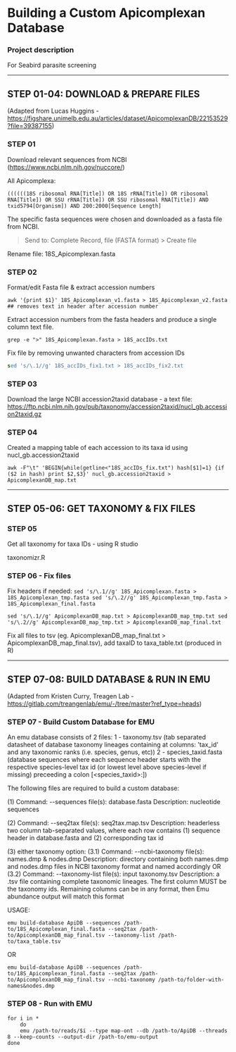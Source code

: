 # Building a Custom Apicomplexan Database

### Project description
For Seabird parasite screening


_________________________________________________________________________________________
			
		
## STEP 01-04: DOWNLOAD & PREPARE FILES 
(Adapted from Lucas Huggins - https://figshare.unimelb.edu.au/articles/dataset/ApicomplexanDB/22153529?file=39387155)

### STEP 01
Download relevant sequences from NCBI (https://www.ncbi.nlm.nih.gov/nuccore/)

All Apicomplexa:
  ```
  ((((((18S ribosomal RNA[Title]) OR 18S rRNA[Title]) OR ribosomal RNA[Title]) OR SSU rRNA[Title]) OR SSU ribosomal RNA[Title]) AND txid5794[Organism]) AND 200:2000[Sequence Length]
```
  
The specific fasta sequences were chosen and downloaded as a fasta file from NCBI.
> Send to: Complete Record, file (FASTA format) > Create file

Rename file: 18S_Apicomplexan.fasta


### STEP 02
Format/edit Fasta file & extract accession numbers
```
awk '{print $1}' 18S_Apicomplexan_v1.fasta > 18S_Apicomplexan_v2.fasta  ## removes text in header after accession number
```

Extract accession numbers from the fasta headers and produce a single column text file.
```
grep -e ">" 18S_Apicomplexan.fasta > 18S_accIDs.txt
```
  
Fix file by removing unwanted characters from accession IDs
```sed 's/>//g' 18S_accIDs.txt > 18S_accIDs_fix1.txt
sed 's/\.1//g' 18S_accIDs_fix1.txt > 18S_accIDs_fix2.txt
```
 

### STEP 03

Download the large NCBI accession2taxid database - a text file:
https://ftp.ncbi.nlm.nih.gov/pub/taxonomy/accession2taxid/nucl_gb.accession2taxid.gz


### STEP 04

Created a mapping table of each accession to its taxa id using nucl_gb.accession2taxid 

```
awk -F"\t" 'BEGIN{while(getline<"18S_accIDs_fix.txt") hash[$1]=1} {if ($2 in hash) print $2,$3}' nucl_gb.accession2taxid > ApicomplexanDB_map.txt
```

_________________________________________________________________________________________
			
		
## STEP 05-06: GET TAXONOMY & FIX FILES  

### STEP 05 

Get all taxonomy for taxa IDs - using R studio

taxonomizr.R

### STEP 06 - Fix files

Fix headers if needed:
`sed 's/\.1//g' 18S_Apicomplexan.fasta > 18S_Apicomplexan_tmp.fasta
sed 's/\.2//g' 18S_Apicomplexan_tmp.fasta > 18S_Apicomplexan_final.fasta`

`sed 's/\.1//g' ApicomplexanDB_map.txt > ApicomplexanDB_map_tmp.txt
sed 's/\.2//g' ApicomplexanDB_map_tmp.txt > ApicomplexanDB_map_final.txt`

Fix all files to tsv (eg. ApicomplexanDB_map_final.txt > ApicomplexanDB_map_final.tsv), add taxaID to taxa_table.txt (produced in R)

__________________________________________________________________________________________

## STEP 07-08: BUILD DATABASE & RUN IN EMU
(Adapted from Kristen Curry, Treagen Lab - https://gitlab.com/treangenlab/emu/-/tree/master?ref_type=heads)

### STEP 07 - Build Custom Database for EMU

An emu database consists of 2 files:
	1 - taxonomy.tsv (tab separated datasheet of database taxonomy lineages containing at columns: 'tax_id' and any taxonomic ranks (i.e. species, genus, etc))
	2 - species_taxid.fasta (database sequences where each sequence header starts with the respective species-level tax id (or lowest level above species-level if missing) preceeding a colon [<species_taxid>:<remainder of header>])

The following files are required to build a custom database:

(1)
Command: 		--sequences
file(s):		database.fasta
Description:	nucleotide sequences

(2)
Command: 		--seq2tax
file(s):		seq2tax.map.tsv
Description:	headerless two column tab-separated values, where each row contains (1) sequence header in database.fasta and (2) corresponding tax id

(3)
either taxonomy option:
(3.1)
Command: 		--ncbi-taxonomy
file(s):		names.dmp & nodes.dmp
Description:	directory containing both names.dmp and nodes.dmp files in NCBI taxonomy format and named accordingly
OR
(3.2)
Command: 		--taxonomy-list
file(s):		input taxonomy.tsv
Description:	a .tsv file containing complete taxonomic lineages. The first column MUST be the taxonomy ids. Remaining columns can be in any format, then Emu abundance output will match this format

USAGE:

```
emu build-database ApiDB --sequences /path-to/18S_Apicomplexan_final.fasta --seq2tax /path-to/ApicomplexanDB_map_final.tsv --taxonomy-list /path-to/taxa_table.tsv
```
OR
```
emu build-database ApiDB --sequences /path-to/18S_Apicomplexan_final.fasta --seq2tax /path-to/ApicomplexanDB_map_final.tsv --ncbi-taxonomy /path-to/folder-with-names&nodes.dmp
```

### STEP 08 - Run with EMU

```
for i in *
	do
	emu /path-to/reads/$i --type map-ont --db /path-to/ApiDB --threads 8 --keep-counts --output-dir /path-to/emu-output
done
```
